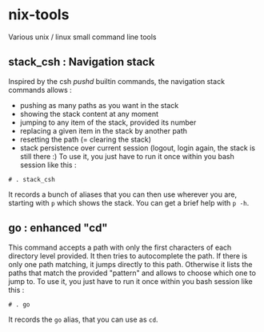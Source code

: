 # nix-tools
Various unix / linux small command line tools

## stack_csh : Navigation stack
Inspired by the csh *pushd* builtin commands, the navigation stack commands allows :
* pushing as many paths as you want in the stack
* showing the stack content at any moment
* jumping to any item of the stack, provided its number
* replacing a given item in the stack by another path
* resetting the path (= clearing the stack)
* stack persistence over current session (logout, login again, the stack is still there :)
To use it, you just have to run it once within you bash session like this :
```
# . stack_csh
```
It records a bunch of aliases that you can then use wherever you are, starting with `p` which shows the stack.
You can get a brief help with `p -h`.

## go : enhanced "cd"
This command accepts a path with only the first characters of each directory level provided. It then tries to autocomplete the path. If there is only one path matching, it jumps directly to this path. Otherwise it lists the paths that match the provided "pattern" and allows to choose which one to jump to.
To use it, you just have to run it once within you bash session like this :
```
# . go
```
It records the `go` alias, that you can use as `cd`.

